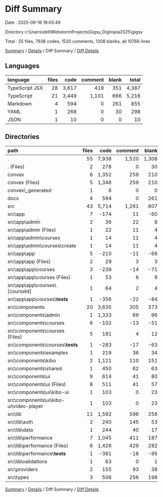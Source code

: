 # Diff Summary

Date : 2025-09-16 19:05:49

Directory c:\\Users\\dell\\WebstormProjects\\Gigsy_Digitopia2025\\gigsy

Total : 55 files,  7938 codes, 1520 comments, 1308 blanks, all 10766 lines

[Summary](results.md) / [Details](details.md) / Diff Summary / [Diff Details](diff-details.md)

## Languages
| language | files | code | comment | blank | total |
| :--- | ---: | ---: | ---: | ---: | ---: |
| TypeScript JSX | 28 | 3,617 | 419 | 351 | 4,387 |
| TypeScript | 21 | 3,449 | 1,101 | 666 | 5,216 |
| Markdown | 4 | 594 | 0 | 261 | 855 |
| YAML | 1 | 268 | 0 | 30 | 298 |
| JSON | 1 | 10 | 0 | 0 | 10 |

## Directories
| path | files | code | comment | blank | total |
| :--- | ---: | ---: | ---: | ---: | ---: |
| . | 55 | 7,938 | 1,520 | 1,308 | 10,766 |
| . (Files) | 2 | 278 | 0 | 30 | 308 |
| convex | 6 | 1,352 | 259 | 210 | 1,821 |
| convex (Files) | 5 | 1,346 | 259 | 210 | 1,815 |
| convex\\_generated | 1 | 6 | 0 | 0 | 6 |
| docs | 4 | 594 | 0 | 261 | 855 |
| src | 43 | 5,714 | 1,261 | 807 | 7,782 |
| src\\app | 7 | -174 | 11 | -60 | -223 |
| src\\app\\admin | 2 | 36 | 22 | 8 | 66 |
| src\\app\\admin (Files) | 1 | 22 | 11 | 4 | 37 |
| src\\app\\admin\\courses | 1 | 14 | 11 | 4 | 29 |
| src\\app\\admin\\courses\\create | 1 | 14 | 11 | 4 | 29 |
| src\\app\\app | 5 | -210 | -11 | -68 | -289 |
| src\\app\\app (Files) | 2 | 29 | 3 | 3 | 35 |
| src\\app\\app\\courses | 3 | -239 | -14 | -71 | -324 |
| src\\app\\app\\courses (Files) | 1 | 53 | 6 | 9 | 68 |
| src\\app\\app\\courses\\[courseId] | 1 | 64 | 2 | 4 | 70 |
| src\\app\\app\\courses\\__tests__ | 1 | -356 | -22 | -84 | -462 |
| src\\components | 20 | 3,635 | 305 | 373 | 4,313 |
| src\\components\\admin | 1 | 1,333 | 69 | 96 | 1,498 |
| src\\components\\courses | 6 | -102 | -13 | -51 | -166 |
| src\\components\\courses (Files) | 5 | 181 | 4 | 12 | 197 |
| src\\components\\courses\\__tests__ | 1 | -283 | -17 | -63 | -363 |
| src\\components\\examples | 1 | 219 | 36 | 34 | 289 |
| src\\components\\kibo | 2 | 1,121 | 110 | 151 | 1,382 |
| src\\components\\shared | 1 | 450 | 62 | 63 | 575 |
| src\\components\\ui | 9 | 614 | 41 | 80 | 735 |
| src\\components\\ui (Files) | 8 | 511 | 41 | 57 | 609 |
| src\\components\\ui\\kibo-ui | 1 | 103 | 0 | 23 | 126 |
| src\\components\\ui\\kibo-ui\\video-player | 1 | 103 | 0 | 23 | 126 |
| src\\lib | 11 | 1,592 | 596 | 258 | 2,446 |
| src\\lib\\auth | 2 | 240 | 145 | 53 | 438 |
| src\\lib\\data | 1 | 244 | 40 | 17 | 301 |
| src\\lib\\performance | 7 | 1,045 | 411 | 187 | 1,643 |
| src\\lib\\performance (Files) | 6 | 1,426 | 429 | 282 | 2,137 |
| src\\lib\\performance\\__tests__ | 1 | -381 | -18 | -95 | -494 |
| src\\lib\\validations | 1 | 63 | 0 | 1 | 64 |
| src\\providers | 2 | 155 | 93 | 38 | 286 |
| src\\types | 3 | 506 | 256 | 198 | 960 |

[Summary](results.md) / [Details](details.md) / Diff Summary / [Diff Details](diff-details.md)